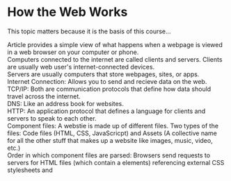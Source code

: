 # How the Web Works
This topic matters because it is the basis of this course...

Article provides a simple view of what happens when a webpage is viewed in a web browser on your computer or phone.   
Computers connected to the internet are called clients and servers. Clients are usually web user's internet-connected devices.  
Servers are usually computers that store webpages, sites, or apps.  
Internet Connection: Allows you to send and recieve data on the web.  
TCP/IP: Both are communication protocols that define how data should travel across the internet.  
DNS: Like an address book for websites.   
HTTP: An application protocol that defines a language for clients and servers to speak to each other.  
Component files: A webstie is made up of different files. Two types of the files: Code files (HTML, CSS, JavaScricpt) and Assets (A collective name for all the other stuff that makes up a website like images, music, video, etc.)  
Order in which component files are parsed: Browsers send requests to servers for HTML files (which contain a <link> elements) referencing external CSS stylesheets and <script> element refrencing external JavaScript scripts.  
The browser parses the HTML file first, and that leads to the browser recognizing any <link>-element references to external CSS stylesheets and any <script>-element references to scripts.  
As the browser parses the HTML, it sends requests back to the server for any CSS files it has found from <link> elements, and any JavaScript files it has found from <script> elements, and from those, then parses the CSS and JavaScript.  
The browser generates an in-memory DOM tree from the parsed HTML, generates an in-memory CSSOM structure from the parsed CSS, and compiles and executes the parsed JavaScript.  
As the browser builds the DOM tree and applies the styles from the CSSOM tree and executes the JavaScript, a visual representation of the page is painted to the screen, and the user sees the page content and can begin to interact with it.  

# What will your website look like?
This topic matters because it is the basis of this course...

What should your website be about?  
What information are you presenting on the subject?  
What does your website look like in simple high-level terms?  
Sketching out your design: On paper.  
Choosing your assets: text, theme color, images, font.  

# JavaScript basics
This topic matters because it is the basis of this course...

JavaScript is a programming language that adds interactivity to a website.  
Comments are snippets of text that can be added along with code. The browser ignores text marked as comments.   
You can write comments in JavaScript just as you can in CSS: "/* , */".  

# Short Poem
Like a river's current, it flows and cascades,
Across networks vast, through tangled braids,
Packets of data, in bytes and strings,
HTTP's magic, the melody it sings.

# JavaScript basics Cont.
Describe how HTML, CSS, and JS files are “parsed” in the browser:  
HTML: The browser begins by parsing the HTML file, which defines the structure and content of the web page. It reads the HTML document from top to bottom, starting with the opening "<html>" tag and ending with the closing "</html>" tag. During this process, the browser identifies various elements such as headers, paragraphs, images, links, 
and more.  
As the HTML is parsed, the browser constructs a tree-like structure called the Document Object Model (DOM). The DOM represents the hierarchical relationship between different HTML elements, with the "<html>" tag as the root and nested elements as branches and leaves. This tree structure allows the browser to understand how the elements are organized on the page.
CSS: After the HTML parsing is complete, the browser moves on to parse the CSS (Cascading Style Sheets) files associated with the web page. CSS defines the presentation and layout of the HTML elements. The browser reads the CSS files and matches the styles to the corresponding HTML elements.  
During CSS parsing, the browser creates a separate structure known as the CSS Object Model (CSSOM). This model represents the styles defined in the CSS files, including properties like color, font, size, positioning, and more. The CSSOM is then combined with the DOM to create a Render Tree.  
JS: If the web page includes JavaScript files, the browser proceeds with parsing and executing them. JavaScript adds interactivity and dynamic behavior to the web page. When parsing JavaScript, the browser identifies functions, variables, loops, and other constructs and builds an abstract syntax tree (AST).  
Once the parsing is complete, the browser executes the JavaScript code, manipulating the DOM and CSSOM as needed. JavaScript can modify the content, style, and behavior of the web page, allowing for dynamic updates and interactivity.  
By parsing HTML, CSS, and JavaScript files, the browser creates the necessary structures (DOM, CSSOM, and AST) and combines them into a Render Tree. The Render Tree represents the final layout of the web page, including all visible elements, their styles, and the hierarchy in which they appear. Finally, the browser uses the Render Tree to render and display the web page on the user's screen.  
How can you find images to add to a Website?  
Google images  
How do you create a String vs a Number in JavaScript?
let myString = "Hello, World!"; OR let myString = "Hello, World!";  
What is a Variable and why are they important in JavaScript?  
In programming, a variable is a named container or storage location used to store data.   Variables in JavaScript are important becaause they serve as the building blocks of programs, allowing for data storage, manipulation, reusability, and interactivity. They provide the flexibility and power required to create dynamic and functional applications.  

# Introduction to HTML
This topic matters because it is the basis of this course...  

What is an HTML attribute:   
extra information about the element that wont appear in the context.  

Describe the Anatomy of an HTMl element:  
Starts with an opening tag followed by the element name followed by attributes followed by the content followed by self-closing tag followed by closing tag.  
Together, these components form the structure of an HTML element, defining its type, attributes, content, and boundaries. HTML elements can be nested inside each other to create a hierarchical structure, allowing for the construction of complex web pages.  

What is the Difference between "<article>" and "<section>" element tags?  
The <article> element represents a self-contained, complete, and independently distributable composition within a document. It typically encapsulates content that could be considered a standalone entity, such as a blog post, news article, forum post, or a product description. It should make sense on its own and be meaningful even when extracted from the surrounding context.
The "<section>" element defines a thematic grouping of content within a document. It represents a standalone section or a logical block of related content that forms part of a larger whole. It doesn't carry the same standalone significance as an "<article>" but provides a way to organize and structure content based on a common theme or topic.  

What Elements does a “typical” website include?  
Header, navigation menu, hero section, content sections, footer, contact information, call-to-action buttons, social media integration, images and media, footer navigation.  

How does metadata influence Search Engine Optimization?  
Metadata plays a crucial role in Search Engine Optimization (SEO) by providing valuable information to search engines about the content and context of web pages.   

How is the "<meta>" HTML tag used when specifying metadata?  
The "<meta>" HTML tag is used to specify various types of metadata about an HTML document. It provides information to browsers and search engines but is not displayed directly to website visitors. The "<meta>" tag is typically placed within the "<head>" section of an HTML document.  

# Miscellaneous
How to start to design a website:  

What is the first step to designing a Website?
The first step to designing a website is to clarify its purpose and define the goals and objectives you want to achieve with the website.  

What is the most important question to answer when designing a Website?  
what is the goal an purpose of this website?  

Semantics:  

Why should you use an "&lt;h1>" element over a <span> element to display a top level heading?
Semantic Meaning, SEO Benefits, and accessibility.  

What are the benefits of using semantic tags in our HTML?  
Leveraging semantic tags in HTML promotes accessibility, search engine optimization, maintainability, consistency, scalability, and future compatibility, resulting in well-structured and user-friendly websites.  

What is Javascript?  

Describe 2 things that require JavaScript in the Browser?
Form Validation and Dynamic Content and interaction.  

How can you add JavaScript to an HTML document?  
Inline JavaScript.  




Things I want to know more about



